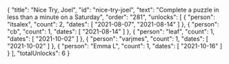 {
  "title": "Nice Try, Joel",
  "id": "nice-try-joel",
  "text": "Complete a puzzle in less than a minute on a Saturday",
  "order": "281",
  "unlocks": [
    {
      "person": "itsalex",
      "count": 2,
      "dates": [
        "2021-08-07",
        "2021-08-14"
      ]
    },
    {
      "person": "cb",
      "count": 1,
      "dates": [
        "2021-08-14"
      ]
    },
    {
      "person": "leaf",
      "count": 1,
      "dates": [
        "2021-10-02"
      ]
    },
    {
      "person": "varjmes",
      "count": 1,
      "dates": [
        "2021-10-02"
      ]
    },
    {
      "person": "Emma L",
      "count": 1,
      "dates": [
        "2021-10-16"
      ]
    }
  ],
  "totalUnlocks": 6
}